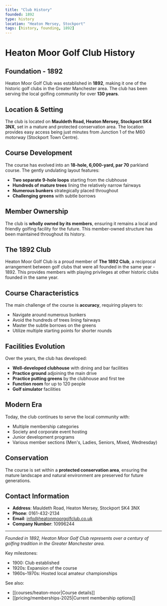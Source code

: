 ```yaml
---
title: "Club History"
founded: 1892
type: history
location: "Heaton Mersey, Stockport"
tags: [history, founding, 1892]
---
```


# Heaton Moor Golf Club History

## Foundation - 1892

Heaton Moor Golf Club was established in **1892**, making it one of the historic golf clubs in the Greater Manchester area. The club has been serving the local golfing community for over **130 years**.

## Location & Setting

The club is located on **Mauldeth Road, Heaton Mersey, Stockport SK4 3NX**, set in a mature and protected conservation area. The location provides easy access being just minutes from Junction 1 of the M60 motorway (Stockport Town Centre).

## Course Development

The course has evolved into an **18-hole, 6,000-yard, par 70** parkland course. The gently undulating layout features:

- **Two separate 9-hole loops** starting from the clubhouse
- **Hundreds of mature trees** lining the relatively narrow fairways
- **Numerous bunkers** strategically placed throughout
- **Challenging greens** with subtle borrows

## Member Ownership

The club is **wholly owned by its members**, ensuring it remains a local and friendly golfing facility for the future. This member-owned structure has been maintained throughout its history.

## The 1892 Club

Heaton Moor Golf Club is a proud member of **The 1892 Club**, a reciprocal arrangement between golf clubs that were all founded in the same year - 1892. This provides members with playing privileges at other historic clubs founded in the same year.

## Course Characteristics

The main challenge of the course is **accuracy**, requiring players to:
- Navigate around numerous bunkers
- Avoid the hundreds of trees lining fairways
- Master the subtle borrows on the greens
- Utilize multiple starting points for shorter rounds

## Facilities Evolution

Over the years, the club has developed:
- **Well-developed clubhouse** with dining and bar facilities
- **Practice ground** adjoining the main drive
- **Practice putting greens** by the clubhouse and first tee
- **Function room** for up to 120 people
- **Golf simulator** facilities

## Modern Era

Today, the club continues to serve the local community with:
- Multiple membership categories
- Society and corporate event hosting
- Junior development programs
- Various member sections (Men's, Ladies, Seniors, Mixed, Wednesday)

## Conservation

The course is set within a **protected conservation area**, ensuring the mature landscape and natural environment are preserved for future generations.

## Contact Information

- **Address**: Mauldeth Road, Heaton Mersey, Stockport SK4 3NX
- **Phone**: 0161-432-2134
- **Email**: info@heatonmoorgolfclub.co.uk
- **Company Number**: 10996244

---

*Founded in 1892, Heaton Moor Golf Club represents over a century of golfing tradition in the Greater Manchester area.*

Key milestones:
- 1900: Club established
- 1920s: Expansion of the course
- 1960s–1970s: Hosted local amateur championships

See also:
- [[courses/heaton-moor|Course details]]
- [[pricing/memberships-2025|Current membership options]]